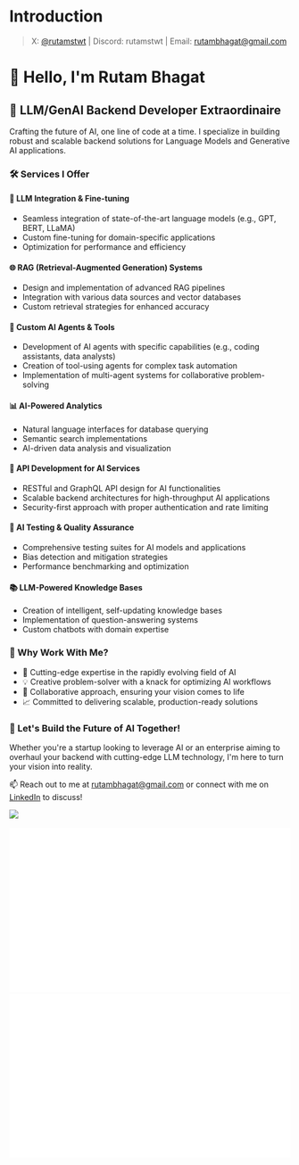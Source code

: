 # Introduction

> X: [@rutamstwt](https://x.com/rutamstwt) | Discord: rutamstwt | Email: [rutambhagat@gmail.com](mailto:rutambhagat@gmail.com)

# 👋 Hello, I'm Rutam Bhagat

## 🤖 LLM/GenAI Backend Developer Extraordinaire

Crafting the future of AI, one line of code at a time. I specialize in building robust and scalable backend solutions for Language Models and Generative AI applications.

### 🛠️ Services I Offer

#### 🧠 LLM Integration & Fine-tuning
- Seamless integration of state-of-the-art language models (e.g., GPT, BERT, LLaMA)
- Custom fine-tuning for domain-specific applications
- Optimization for performance and efficiency

#### 🌐 RAG (Retrieval-Augmented Generation) Systems
- Design and implementation of advanced RAG pipelines
- Integration with various data sources and vector databases
- Custom retrieval strategies for enhanced accuracy

#### 🔧 Custom AI Agents & Tools
- Development of AI agents with specific capabilities (e.g., coding assistants, data analysts)
- Creation of tool-using agents for complex task automation
- Implementation of multi-agent systems for collaborative problem-solving

#### 📊 AI-Powered Analytics
- Natural language interfaces for database querying
- Semantic search implementations
- AI-driven data analysis and visualization

#### 🔗 API Development for AI Services
- RESTful and GraphQL API design for AI functionalities
- Scalable backend architectures for high-throughput AI applications
- Security-first approach with proper authentication and rate limiting

#### 🧪 AI Testing & Quality Assurance
- Comprehensive testing suites for AI models and applications
- Bias detection and mitigation strategies
- Performance benchmarking and optimization

#### 📚 LLM-Powered Knowledge Bases
- Creation of intelligent, self-updating knowledge bases
- Implementation of question-answering systems
- Custom chatbots with domain expertise

### 💼 Why Work With Me?

- 🚀 Cutting-edge expertise in the rapidly evolving field of AI
- 💡 Creative problem-solver with a knack for optimizing AI workflows
- 🤝 Collaborative approach, ensuring your vision comes to life
- 📈 Committed to delivering scalable, production-ready solutions

### 🌟 Let's Build the Future of AI Together!

Whether you're a startup looking to leverage AI or an enterprise aiming to overhaul your backend with cutting-edge LLM technology, I'm here to turn your vision into reality.

📫 Reach out to me at [rutambhagat@gmail.com](mailto:rutambhagat@gmail.com) or connect with me on [LinkedIn](https://www.linkedin.com/in/rutam-bhagat/) to discuss!

<!-- Socials stats -->

<a href="https://x.com/rutamstwt"><img src="https://img.shields.io/badge/follow%20me%20on-twitter-blue?style=flat&logo=twitter">

<!-- Github Stats -->

![](https://raw.githubusercontent.com/RutamBhagat/github_stats/master/generated/overview.svg#gh-dark-mode-only)
![](https://raw.githubusercontent.com/RutamBhagat/github_stats/master/generated/languages.svg#gh-dark-mode-only)
